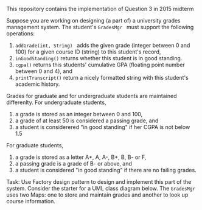 This repository contains the implementation of Question 3 in 2015 midterm

Suppose you are working on designing (a part of) a university grades management system. The student's <code>GradesMgr </code> must support the following operations:
1. <code>addGrade(int, String) </code> adds the given grade (integer between 0 and 100) for a given course ID (string) to this student's record,
2. <code>inGoodStanding()</code> returns whether this student is in good standing.
3. <code>cgpa()</code> returns this students' cumulative GPA (floating point number between 0 and 4), and
4. <code>printTranscript()</code> return a nicely formatted string with this student's academic history.

Grades for graduate and for undergraduate students are maintained differenlty. For undergraduate students,
1. a grade is stored as an integer between 0 and 100, 
2. a grade of at least 50 is considered a passing grade, and
3. a student is considerered "in good standing" if her CGPA is not below 1.5

For graduate students,
1. a grade is stored as a letter A+, A, A-, B+, B, B- or F,
2. a passing grade is a grade of B- or above, and 
3. a student is considered "in good standing" if there are no failing grades.

Task: Use Factory design pattern to design and implement this part of the system. Consider the starter for a UML class diagram below. The <code>GradesMgr</code> uses two Maps: one to store and maintain grades and another to look up course information.

